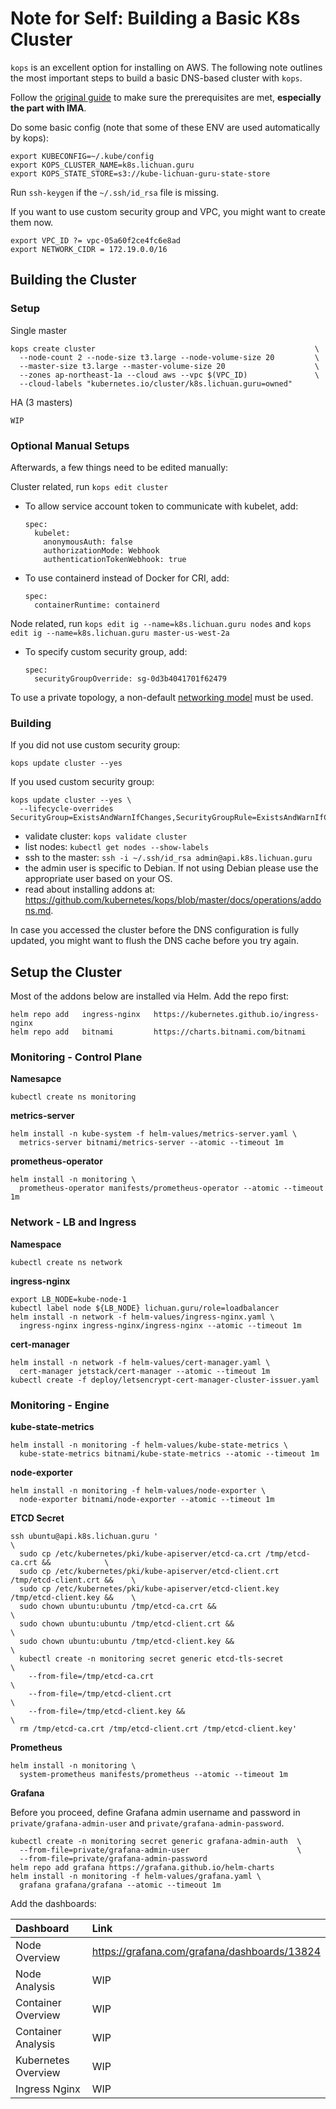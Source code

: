 # Note for Self: Building a Basic K8s Cluster

`kops` is an excellent option for installing on AWS. The following note outlines the most important steps to build a basic DNS-based cluster with `kops`.

Follow the [original guide](https://kops.sigs.k8s.io/getting_started/aws/) to make sure the prerequisites are met, **especially the part with IMA**.

Do some basic config (note that some of these ENV are used automatically by kops):

```
export KUBECONFIG=~/.kube/config
export KOPS_CLUSTER_NAME=k8s.lichuan.guru
export KOPS_STATE_STORE=s3://kube-lichuan-guru-state-store
```

Run `ssh-keygen` if the `~/.ssh/id_rsa` file is missing.

If you want to use custom security group and VPC, you might want to create them now.

```
export VPC_ID ?= vpc-05a60f2ce4fc6e8ad
export NETWORK_CIDR = 172.19.0.0/16
```

## Building the Cluster

### Setup

Single master

```
kops create cluster                                                 \
  --node-count 2 --node-size t3.large --node-volume-size 20         \
  --master-size t3.large --master-volume-size 20                    \
  --zones ap-northeast-1a --cloud aws --vpc $(VPC_ID)               \
  --cloud-labels "kubernetes.io/cluster/k8s.lichuan.guru=owned"
```

HA (3 masters)

```
WIP
```

### Optional Manual Setups

Afterwards, a few things need to be edited manually:

Cluster related, run `kops edit cluster`

 * To allow service account token to communicate with kubelet, add:
   ```
   spec:
     kubelet:
       anonymousAuth: false
       authorizationMode: Webhook
       authenticationTokenWebhook: true
   ```
 * To use containerd instead of Docker for CRI, add:
   ```
   spec:
     containerRuntime: containerd
   ```
   
Node related, run `kops edit ig --name=k8s.lichuan.guru nodes` and `kops edit ig --name=k8s.lichuan.guru master-us-west-2a`

 * To specify custom security group, add:
   ```
   spec:
     securityGroupOverride: sg-0d3b4041701f62479
   ```

To use a private topology, a non-default [networking model](https://kops.sigs.k8s.io/networking/) must be used.

### Building

If you did not use custom security group:

```
kops update cluster --yes
```

If you used custom security group:

```
kops update cluster --yes \
  --lifecycle-overrides SecurityGroup=ExistsAndWarnIfChanges,SecurityGroupRule=ExistsAndWarnIfChanges
```

 * validate cluster: `kops validate cluster`
 * list nodes: `kubectl get nodes --show-labels`
 * ssh to the master: `ssh -i ~/.ssh/id_rsa admin@api.k8s.lichuan.guru`
 * the admin user is specific to Debian. If not using Debian please use the appropriate user based on your OS.
 * read about installing addons at: https://github.com/kubernetes/kops/blob/master/docs/operations/addons.md.
 
In case you accessed the cluster before the DNS configuration is fully updated, you might want to flush the DNS cache before you try again.

## Setup the Cluster

Most of the addons below are installed via Helm. Add the repo first:

```
helm repo add   ingress-nginx   https://kubernetes.github.io/ingress-nginx
helm repo add   bitnami         https://charts.bitnami.com/bitnami
```

### Monitoring - Control Plane

__Namesapce__

```
kubectl create ns monitoring
```

__metrics-server__

```
helm install -n kube-system -f helm-values/metrics-server.yaml \
  metrics-server bitnami/metrics-server --atomic --timeout 1m
```

__prometheus-operator__

```
helm install -n monitoring \
  prometheus-operator manifests/prometheus-operator --atomic --timeout 1m
```

### Network - LB and Ingress

__Namespace__

```
kubectl create ns network
```

__ingress-nginx__

```
export LB_NODE=kube-node-1
kubectl label node ${LB_NODE} lichuan.guru/role=loadbalancer
helm install -n network -f helm-values/ingress-nginx.yaml \
  ingress-nginx ingress-nginx/ingress-nginx --atomic --timeout 1m
```

__cert-manager__

```
helm install -n network -f helm-values/cert-manager.yaml \
  cert-manager jetstack/cert-manager --atomic --timeout 1m
kubectl create -f deploy/letsencrypt-cert-manager-cluster-issuer.yaml
```

### Monitoring - Engine

__kube-state-metrics__

```
helm install -n monitoring -f helm-values/kube-state-metrics \
  kube-state-metrics bitnami/kube-state-metrics --atomic --timeout 1m
```

__node-exporter__

```
helm install -n monitoring -f helm-values/node-exporter \
  node-exporter bitnami/node-exporter --atomic --timeout 1m
```

__ETCD Secret__

```
ssh ubuntu@api.k8s.lichuan.guru	'								                        \
  sudo cp /etc/kubernetes/pki/kube-apiserver/etcd-ca.crt /tmp/etcd-ca.crt &&            \
  sudo cp /etc/kubernetes/pki/kube-apiserver/etcd-client.crt /tmp/etcd-client.crt &&    \
  sudo cp /etc/kubernetes/pki/kube-apiserver/etcd-client.key /tmp/etcd-client.key &&    \
  sudo chown ubuntu:ubuntu /tmp/etcd-ca.crt &&                                          \
  sudo chown ubuntu:ubuntu /tmp/etcd-client.crt &&                                      \
  sudo chown ubuntu:ubuntu /tmp/etcd-client.key &&                                      \
  kubectl create -n monitoring secret generic etcd-tls-secret		                    \
    --from-file=/tmp/etcd-ca.crt		                                                \
    --from-file=/tmp/etcd-client.crt	                                                \
    --from-file=/tmp/etcd-client.key &&                                                 \
  rm /tmp/etcd-ca.crt /tmp/etcd-client.crt /tmp/etcd-client.key'
```

__Prometheus__

```
helm install -n monitoring \
  system-prometheus manifests/prometheus --atomic --timeout 1m
```

__Grafana__

Before you proceed, define Grafana admin username and password in
`private/grafana-admin-user` and `private/grafana-admin-password`.

```
kubectl create -n monitoring secret generic grafana-admin-auth  \
  --from-file=private/grafana-admin-user                        \
  --from-file=private/grafana-admin-password
helm repo add grafana https://grafana.github.io/helm-charts
helm install -n monitoring -f helm-values/grafana.yaml \
  grafana grafana/grafana --atomic --timeout 1m
```

Add the dashboards:

| Dashboard             | Link                                         |
| :---                  | :---                                         |
| Node Overview         | https://grafana.com/grafana/dashboards/13824 |
| Node Analysis         | WIP                                          |
| Container Overview    | WIP                                          |
| Container Analysis    | WIP                                          |
| Kubernetes Overview   | WIP                                          |
| Ingress Nginx         | WIP                                          |
